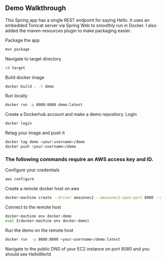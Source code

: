 ## Demo Walkthrough

This Spring app has a single REST endpoint for saying Hello. It uses an embedded Tomcat server via Spring Web to 
smoothly run in Docker. I also added the maven-resources plugin to make packaging easier.

Package the app 
```bash
mvn package
```
Navigate to target directory
```bash
cd target
```
Build docker image
```bash
docker build . -t demo
```
Run locally
```bash
docker run -p 8080:8080 demo:latest
```

Create a Dockerhub account and make a demo repository. Login
```bash
docker login
```

Retag your image and push it
```bash
docker tag demo <your-username>/demo
docker push <your-username>/demo
```

### The following commands require an AWS access key and ID. 

Configure your credentials
```bash
aws configure
```

Create a remote docker host on aws
```bash
docker-machine create --driver amazonec2 --amazonec2-open-port 8080 --amazonec2-region us-east-1 docker-demo
```

Connect to the remote host
```bash
docker-machine env docker-demo
eval $(docker-machine env docker-demo)
```

Run the demo on the remote host
```bash
docker run  -p 8080:8080 <your-username>/demo:latest
```

Navigate to the public DNS of your EC2 instance on port 8080 and you should see HelloWorld
